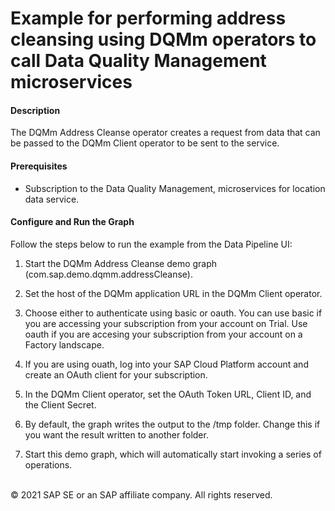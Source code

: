 Example for performing address cleansing using DQMm operators to call Data Quality Management microservices
===========
#### Description
The DQMm Address Cleanse operator creates a request from data that can be passed to the DQMm Client operator to be sent to the service.

#### Prerequisites
* Subscription to the Data Quality Management, microservices for location data service.

#### Configure and Run the Graph
Follow the steps below to run the example from the Data Pipeline UI:

1. Start the DQMm Address Cleanse demo graph (com.sap.demo.dqmm.addressCleanse).

2. Set the host of the DQMm application URL in the DQMm Client operator.

3. Choose either to authenticate using basic or oauth. You can use basic if you are accessing your subscription from your account on Trial. Use oauth if you are accesing your subscription from your account on a Factory landscape.

4. If you are using ouath, log into your SAP Cloud Platform account and create an OAuth client for your subscription.

5. In the DQMm Client operator, set the OAuth Token URL, Client ID, and the Client Secret.

6. By default, the graph writes the output to the /tmp folder. Change this if you want the result written to another folder.

7. Start this demo graph, which will automatically start invoking a series of operations.

<br>
<div class="footer">  
   &copy; 2021 SAP SE or an SAP affiliate company. All rights reserved.
</div>
